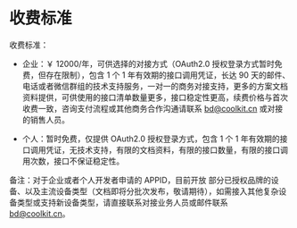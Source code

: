 <!--
 * @Author: Carl
 * @Date: 2020-10-30 15:08:40
 * @LastEditors: Carl
 * @LastEditTime: 2021-12-14 19:20:27
-->

# 收费标准

收费标准：

- 企业：￥ 12000/年，可供选择的对接方式（OAuth2.0 授权登录方式暂时免费，但存在限制），包含 1 个 1 年有效期的接口调用凭证，长达 90 天的邮件、电话或者微信群组的技术支持服务，一对一的商务对接支持，更多的方案文档资料提供，可供使用的接口清单数量更多，接口稳定性更高，续费价格与首次收费一致，咨询支付流程或其他商务合作沟通请联系 bd@coolkit.cn 或对接的销售人员。

- 个人：暂时免费，仅提供 OAuth2.0 授权登录方式，包含 1 个 1 年有效期的接口调用凭证，无技术支持，有限的文档资料，有限的接口数量，有限的接口调用次数，接口不保证稳定性。

备注：对于企业或者个人开发者申请的 APPID，目前开放 部分已授权品牌的设备、以及主流设备类型（文档即将分批次发布，敬请期待），如需接入其他复杂设备类型或支持新设备类型，请直接联系对接业务人员或邮件联系 bd@coolkit.cn。

